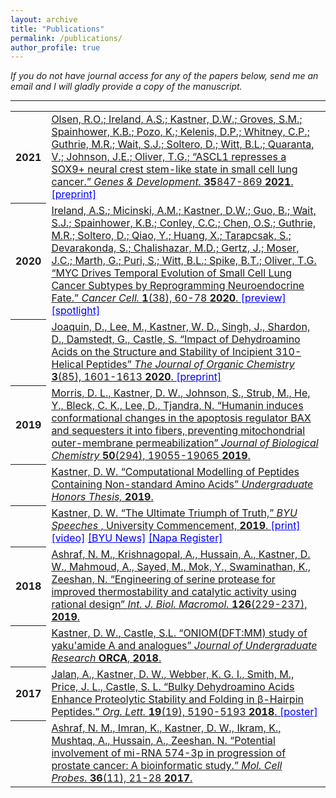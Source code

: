```yaml
---
layout: archive
title: "Publications"
permalink: /publications/
author_profile: true
---
```


<em>If you do not have journal access for any of the papers below, send me an email and I will gladly provide a copy of the manuscript.</em>

<hr class="styled-hr" style="width:100%;">

<table>

<tr><th>2021</th><td>
  <a href="http://genesdev.cshlp.org/content/35/11-12/847" target="_blank">Olsen, R.O.; Ireland, A.S.; Kastner, D.W.; Groves, S.M.; Spainhower, K.B.; Pozo, K.; Kelenis, D.P.; Whitney, C.P.; Guthrie, M.R.; Wait, S.J.; Soltero, D.; Witt, B.L.; Quaranta, V.; Johnson, J.E.; Oliver, T.G.; &ldquo;ASCL1 represses a SOX9+ neural crest stem-like state in small cell lung cancer.&rdquo;
  <em>Genes & Development. </em>
   <strong>35</strong>847-869 <strong>2021</strong>.
  </a>
 <a style="color:blue" href="https://www.biorxiv.org/content/10.1101/2020.11.11.362632v1" target="_blank">[preprint]</a>

</td></tr>

 <tr><th>2020</th><td>
   <a href="https://www.cell.com/cancer-cell/fulltext/S1535-6108(20)30218-X" target="_blank">Ireland, A.S.; Micinski, A.M.; Kastner, D.W.; Guo, B.; Wait, S.J.; Spainhower, K.B.; Conley, C.C.; Chen, O.S.; Guthrie, M.R.; Soltero, D.; Qiao, Y.; Huang, X.; Tarapcsak, S.; Devarakonda, S.; Chalishazar, M.D.; Gertz, J.; Moser, J.C.; Marth, G.; Puri, S.; Witt, B.L.; Spike, B.T.; Oliver, T.G. &ldquo;MYC Drives Temporal Evolution of Small Cell Lung Cancer Subtypes by Reprogramming Neuroendocrine Fate.&rdquo;
   <em>Cancer Cell. </em>
    <strong>1</strong>(38), 60-78 <strong>2020</strong>.
   </a>
  <a style="color:blue" href="https://www.cell.com/cancer-cell/fulltext/S1535-6108(20)30313-5" target="_blank">[preview]</a>
  <a style="color:blue" href="https://healthcare.utah.edu/huntsmancancerinstitute/news/2020/06/researchers-identify-a-moving-target-in-small-cell-lung-tumors.php" target="_blank">[spotlight]</a>
 </td></tr>

 <tr><th></th><td>
   <a href="https://pubs.acs.org/doi/10.1021/acs.joc.9b02747" target="_blank">
    Joaquin, D., Lee, M., <u>Kastner, W. D.,</u> Singh, J., Shardon, D., Damstedt, G., Castle, S.
    &ldquo;Impact of Dehydroamino Acids on the Structure and Stability of Incipient 3<sub></sub>10-Helical Peptides&rdquo;
    <em>The Journal of Organic Chemistry </em>
    <strong>3</strong>(85), 1601-1613 <strong>2020</strong>.
   </a>
  <a style="color:blue" href="https://chemrxiv.org/s/c3ceb27a7adb6d7e0acb" target="_blank">[preprint]</a>
 </td></tr>

  <tr><th>2019</th><td>
    <a href="http://www.jbc.org/content/early/2019/11/05/jbc.RA119.011297" target="_blank">
      Morris, D. L., <u>Kastner, D. W.</u>, Johnson, S., Strub, M., He, Y., Bleck, C. K., Lee, D., Tjandra, N.
      &ldquo;Humanin induces conformational changes in the apoptosis regulator BAX and sequesters it into fibers, preventing mitochondrial outer-membrane permeabilization&rdquo;
      <em>Journal of Biological Chemistry </em>
      <strong>50</strong>(294), 19055-19065 <strong>2019</strong>.
    </a>
  </td></tr>

  <tr><th></th><td>
   <a href="https://scholarsarchive.byu.edu/studentpub_uht/61" target="_blank">
      <u>Kastner, D. W.</u>
      &ldquo;Computational Modelling of Peptides Containing Non-standard Amino Acids&rdquo;
      <em>Undergraduate Honors Thesis, </em>
      <strong>2019</strong>.
   </a>
  </td></tr>

  <tr><th></th><td>
    <a href="https://speeches.byu.edu/talks/david-w-kastner/the-ultimate-triumph-of-truth/" target="_blank">
      <u>Kastner, D. W.</u>
      &ldquo;The Ultimate Triumph of Truth,&rdquo;
      <em>BYU Speeches </em>,
      University Commencement, <strong>2019</strong>.
    </a>
    <a style="color:blue" href="https://speeches.byu.edu/wp-content/uploads/pdf/Comm_2019_Kastner.pdf" target="_blank">[print]</a>
    <a style="color:blue" href="https://www.youtube.com/watch?v=qFgQOzBn8AQ" target="_blank">[video]</a>
    <a style="color:blue" href="https://news.byu.edu/news/part-search-q-student-commencement-speaker" target="_blank">[BYU News]</a>
    <a style="color:blue" href="https://napavalleyregister.com/announcements/grapevine/grapevines-kastner-chosen-as-commencement-speaker-at-byu/article_c57a228f-1f16-58c2-b068-ba68445f59e6.html" target="_blank">[Napa Register]</a>
  </td></tr>

  <tr><th>2018</th><td>
    <a href="https://www.sciencedirect.com/science/article/pii/S0141813018356265" target="_blank">
      Ashraf, N. M., Krishnagopal, A., Hussain, A., <u>Kastner, D. W.</u>, Mahmoud, A., Sayed, M., Mok, Y., Swaminathan, K., Zeeshan, N.
      &ldquo;Engineering of serine protease for improved thermostability and catalytic activity using rational design&rdquo;
      <em>Int. J. Biol. Macromol. </em>
      <strong>126</strong>(229-237), <strong>2019</strong>.
    </a>
  </td></tr>

  <tr><th></th><td>
    <a href="http://jur.byu.edu/?p=23292" target="_blank">
      <u>Kastner, D. W.</u>, Castle, S.L.
      &ldquo;ONIOM(DFT:MM) study of yaku'amide A and analogues&rdquo;
      <em>Journal of Undergraduate Research </em>
      <strong>ORCA</strong>, <strong>2018</strong>.
    </a>
  </td></tr>

  <tr><th>2017</th><td>
    <a href="https://pubs.acs.org/doi/abs/10.1021/acs.orglett.7b02455" target="_blank">Jalan, A., <u>Kastner, D. W.</u>, Webber, K. G. I., Smith, M., Price, J. L., Castle, S. L. &ldquo;Bulky Dehydroamino Acids Enhance Proteolytic Stability and Folding in β-Hairpin Peptides.&rdquo;
      <em>Org. Lett. </em>
      <strong>19</strong>(19), 5190-5193 <strong>2018</strong>.
    </a>
    <a style="color:blue" href="https://scholarsarchive.byu.edu/library_studentposters_2017/" target="_blank">[poster]</a>
  </td></tr>

  <tr><th></th><td>
    <a href="https://www.sciencedirect.com/science/article/pii/S0890850817300695" target="_blank">Ashraf, N. M., Imran, K., <u>Kastner, D. W</u>., Ikram, K., Mushtaq, A., Hussain, A., Zeeshan. N. &ldquo;Potential involvement of mi-RNA 574-3p in progression of prostate cancer: A bioinformatic study.&rdquo;
      <em>Mol. Cell Probes. </em>
      <strong>36</strong>(11), 21-28 <strong>2017</strong>.
    </a>
  </td></tr>

</table>

